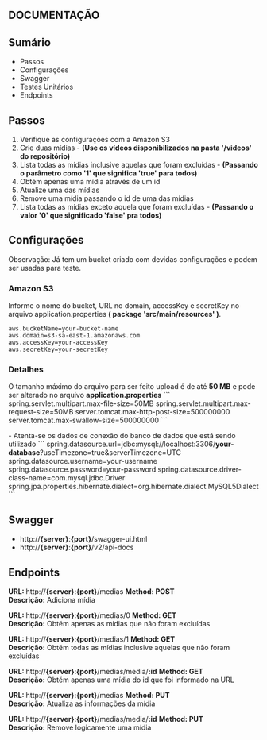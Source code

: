 ## DOCUMENTAÇÃO

<h2>Sumário</h2>
<ul>
  <li>Passos</li>
  <li>Configurações</li>
  <li>Swagger</li>
  <li>Testes Unitários</li>
  <li>Endpoints</li>
</ul>

<h2>Passos</h2>

<ol>
  <li>Verifique as configurações com a Amazon S3</li>
  <li>Crie duas mídias - <b>(Use os vídeos disponibilizados na pasta '/videos' do repositório)</b></li>
  <li>Lista todas as mídias inclusive aquelas que foram excluídas - <b>(Passando o parâmetro como '1' que significa 'true' para todos)</b></li>
  <li>Obtém apenas uma mídia através de um id</li>
  <li>Atualize uma das mídias</li>
  <li>Remove uma mídia passando o id de uma das mídias</li>
  <li>Lista todas as mídias exceto aquela que foram excluídas - <b>(Passando o valor '0' que significado 'false' pra todos)</b></li>
</ol>


<h2>Configurações</h2>

Observação: Já tem um bucket criado com devidas configurações e podem ser usadas para teste.

<h3>Amazon S3</h3>

Informe o nome do bucket, URL no domain, accessKey e secretKey no arquivo application.properties <b>( package 'src/main/resources' )</b>.
```
aws.bucketName=your-bucket-name
aws.domain=s3-sa-east-1.amazonaws.com
aws.accessKey=your-accessKey
aws.secretKey=your-secretKey
```

<h3>Detalhes</h3>

<p>
O tamanho máximo do arquivo para ser feito upload é de até <b>50 MB</b> e pode ser alterado no arquivo <b>application.properties</b>
```
spring.servlet.multipart.max-file-size=50MB
spring.servlet.multipart.max-request-size=50MB
server.tomcat.max-http-post-size=500000000
server.tomcat.max-swallow-size=500000000
```	
</p>

<p>
- Atenta-se os dados de conexão do banco de dados que está sendo utilizado
```
spring.datasource.url=jdbc:mysql://localhost:3306/<b>your-database</b>?useTimezone=true&serverTimezone=UTC
spring.datasource.username=your-username
spring.datasource.password=your-password
spring.datasource.driver-class-name=com.mysql.jdbc.Driver
spring.jpa.properties.hibernate.dialect=org.hibernate.dialect.MySQL5Dialect
```
</p>
	

<h2>Swagger</h2>

<ul>
	<li>http://<b>{server}</b>:<b>{port}</b>/swagger-ui.html</li>
	<li>http://<b>{server}</b>:<b>{port}</b>/v2/api-docs</li>
</ul>


<h2>Endpoints</h2>

<b>URL: </b> http://<b>{server}</b>:<b>{port}</b>/medias      <b>Method: POST</b>
<br /> <b>Descrição:</b> Adiciona mídia

<b>URL: </b> http://<b>{server}</b>:<b>{port}</b>/medias/0      <b>Method: GET</b>
<br /> <b>Descrição:</b> Obtém apenas as mídias que não foram excluídas

<b>URL: </b> http://<b>{server}</b>:<b>{port}</b>/medias/1      <b>Method: GET</b>
<br /> <b>Descrição:</b> Obtém todas as mídias inclusive aquelas que não foram excluídas

<b>URL: </b> http://<b>{server}</b>:<b>{port}</b>/medias/media/<b>:id</b>      <b>Method: GET</b>
<br /> <b>Descrição:</b> Obtém apenas uma mídia do id que foi informado na URL

<b>URL: </b> http://<b>{server}</b>:<b>{port}</b>/medias      <b>Method: PUT</b>
<br /> <b>Descrição:</b> Atualiza as informações da mídia

<b>URL: </b> http://<b>{server}</b>:<b>{port}</b>/medias/media/<b>:id</b>      <b>Method: PUT</b>
<br /> <b>Descrição:</b> Remove logicamente uma mídia





